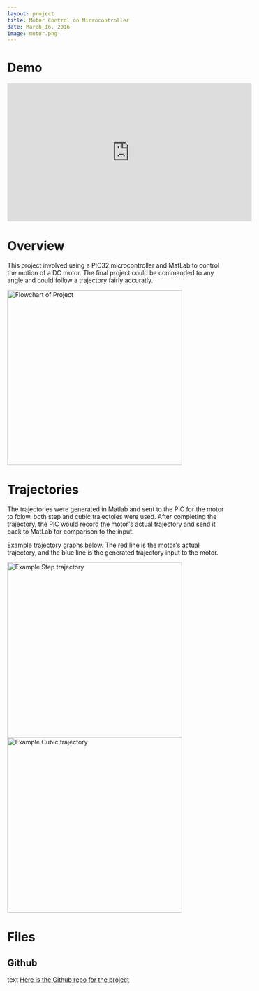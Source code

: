 ```yaml
---
layout: project
title: Motor Control on Microcontroller
date: March 16, 2016
image: motor.png
---
```


# Demo
<iframe width="560" height="315" src="https://www.youtube.com/embed/Sj4F_KTDahM" frameborder="0" allowfullscreen></iframe>

# Overview
This project involved using a PIC32 microcontroller and MatLab to control the motion of a DC motor. The final project could be commanded to any angle and could follow a trajectory fairly accuratly. 

<img src="/public/images/annotated_flowchart.png" alt="Flowchart of Project" style="width: 400px;"/>

# Trajectories
The trajectories were generated in Matlab and sent to the PIC for the motor to folow. both step and cubic trajectoies were used. After completing the trajectory, the PIC would record the motor's actual trajectory and send it back to MatLab for comparison to the input.

Example trajectory graphs below. The red line is the motor's actual trajectory, and the blue line is the generated trajectory input to the motor.

<img src="/public/images/step.png" alt="Example Step trajectory" style="width: 400px;"/>

<img src="/public/images/cubic.png" alt="Example Cubic trajectory" style="width: 400px;"/>

# Files

## Github
text
[Here is the Github repo for the project](https://github.com/ncorwin/motor_controller.git)
